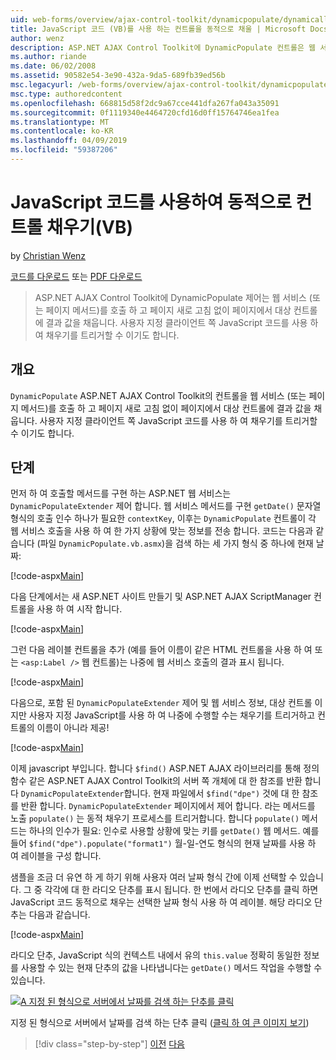 ```yaml
---
uid: web-forms/overview/ajax-control-toolkit/dynamicpopulate/dynamically-populating-a-control-using-javascript-code-vb
title: JavaScript 코드 (VB)를 사용 하는 컨트롤을 동적으로 채울 | Microsoft Docs
author: wenz
description: ASP.NET AJAX Control Toolkit에 DynamicPopulate 컨트롤은 웹 서비스 (또는 페이지 메서드)를 호출 하 고 t 대상 컨트롤에 결과 값을 채웁니다...
ms.author: riande
ms.date: 06/02/2008
ms.assetid: 90582e54-3e90-432a-9da5-689fb39ed56b
msc.legacyurl: /web-forms/overview/ajax-control-toolkit/dynamicpopulate/dynamically-populating-a-control-using-javascript-code-vb
msc.type: authoredcontent
ms.openlocfilehash: 668815d58f2dc9a67cce441dfa267fa043a35091
ms.sourcegitcommit: 0f1119340e4464720cfd16d0ff15764746ea1fea
ms.translationtype: MT
ms.contentlocale: ko-KR
ms.lasthandoff: 04/09/2019
ms.locfileid: "59387206"
---
```

# <a name="dynamically-populating-a-control-using-javascript-code-vb"></a>JavaScript 코드를 사용하여 동적으로 컨트롤 채우기(VB)

by [Christian Wenz](https://github.com/wenz)

[코드를 다운로드](http://download.microsoft.com/download/d/8/f/d8f2f6f9-1b7c-46ad-9252-e1fc81bdea3e/dynamicpopulate1.vb.zip) 또는 [PDF 다운로드](http://download.microsoft.com/download/b/6/a/b6ae89ee-df69-4c87-9bfb-ad1eb2b23373/dynamicpopulate1VB.pdf)

> ASP.NET AJAX Control Toolkit에 DynamicPopulate 제어는 웹 서비스 (또는 페이지 메서드)를 호출 하 고 페이지 새로 고침 없이 페이지에서 대상 컨트롤에 결과 값을 채웁니다. 사용자 지정 클라이언트 쪽 JavaScript 코드를 사용 하 여 채우기를 트리거할 수 이기도 합니다.


## <a name="overview"></a>개요

`DynamicPopulate` ASP.NET AJAX Control Toolkit의 컨트롤을 웹 서비스 (또는 페이지 메서드)를 호출 하 고 페이지 새로 고침 없이 페이지에서 대상 컨트롤에 결과 값을 채웁니다. 사용자 지정 클라이언트 쪽 JavaScript 코드를 사용 하 여 채우기를 트리거할 수 이기도 합니다.

## <a name="steps"></a>단계

먼저 하 여 호출할 메서드를 구현 하는 ASP.NET 웹 서비스는 `DynamicPopulateExtender` 제어 합니다. 웹 서비스 메서드를 구현 `getDate()` 문자열 형식의 호출 인수 하나가 필요한 `contextKey`, 이후는 `DynamicPopulate` 컨트롤이 각 웹 서비스 호출을 사용 하 여 한 가지 상황에 맞는 정보를 전송 합니다. 코드는 다음과 같습니다 (파일 `DynamicPopulate.vb.asmx`)을 검색 하는 세 가지 형식 중 하나에 현재 날짜:

[!code-aspx[Main](dynamically-populating-a-control-using-javascript-code-vb/samples/sample1.aspx)]

다음 단계에서는 새 ASP.NET 사이트 만들기 및 ASP.NET AJAX ScriptManager 컨트롤을 사용 하 여 시작 합니다.

[!code-aspx[Main](dynamically-populating-a-control-using-javascript-code-vb/samples/sample2.aspx)]

그런 다음 레이블 컨트롤을 추가 (예를 들어 이름이 같은 HTML 컨트롤을 사용 하 여 또는 `<asp:Label />` 웹 컨트롤)는 나중에 웹 서비스 호출의 결과 표시 됩니다.

[!code-aspx[Main](dynamically-populating-a-control-using-javascript-code-vb/samples/sample3.aspx)]

다음으로, 포함 된 `DynamicPopulateExtender` 제어 및 웹 서비스 정보, 대상 컨트롤 이지만 사용자 지정 JavaScript를 사용 하 여 나중에 수행할 수는 채우기를 트리거하고 컨트롤의 이름이 아니라 제공!

[!code-aspx[Main](dynamically-populating-a-control-using-javascript-code-vb/samples/sample4.aspx)]

이제 javascript 부입니다. 합니다 `$find()` ASP.NET AJAX 라이브러리를 통해 정의 함수 같은 ASP.NET AJAX Control Toolkit의 서버 쪽 개체에 대 한 참조를 반환 합니다 `DynamicPopulateExtender`합니다. 현재 파일에서 `$find("dpe")` 것에 대 한 참조를 반환 합니다. `DynamicPopulateExtender` 페이지에서 제어 합니다. 라는 메서드를 노출 `populate()` 는 동적 채우기 프로세스를 트리거합니다. 합니다 `populate()` 메서드는 하나의 인수가 필요: 인수로 사용할 상황에 맞는 키를 `getDate()` 웹 메서드. 예를 들어 `$find("dpe").populate("format1")` 월-일-연도 형식의 현재 날짜를 사용 하 여 레이블을 구성 합니다.

샘플을 조금 더 유연 하 게 하기 위해 사용자 여러 날짜 형식 간에 이제 선택할 수 있습니다. 그 중 각각에 대 한 라디오 단추를 표시 됩니다. 한 번에서 라디오 단추를 클릭 하면 JavaScript 코드 동적으로 채우는 선택한 날짜 형식 사용 하 여 레이블. 해당 라디오 단추는 다음과 같습니다.

[!code-aspx[Main](dynamically-populating-a-control-using-javascript-code-vb/samples/sample5.aspx)]

라디오 단추, JavaScript 식의 컨텍스트 내에서 유의 `this.value` 정확히 동일한 정보를 사용할 수 있는 현재 단추의 값을 나타냅니다는 `getDate()` 메서드 작업을 수행할 수 있습니다.


[![A 지정 된 형식으로 서버에서 날짜를 검색 하는 단추를 클릭](dynamically-populating-a-control-using-javascript-code-vb/_static/image2.png)](dynamically-populating-a-control-using-javascript-code-vb/_static/image1.png)

지정 된 형식으로 서버에서 날짜를 검색 하는 단추 클릭 ([클릭 하 여 큰 이미지 보기](dynamically-populating-a-control-using-javascript-code-vb/_static/image3.png))

> [!div class="step-by-step"]
> [이전](dynamically-populating-a-control-vb.md)
> [다음](using-dynamicpopulate-with-a-user-control-and-javascript-vb.md)

